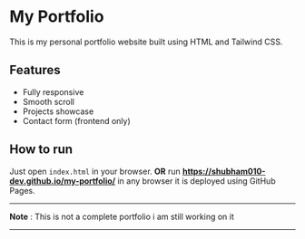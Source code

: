 # My Portfolio

This is my personal portfolio website built using HTML and Tailwind CSS.

## Features
- Fully responsive
- Smooth scroll
- Projects showcase
- Contact form (frontend only)

## How to run
Just open `index.html` in your browser.
**OR**
run **https://shubham010-dev.github.io/my-portfolio/** in any browser it is deployed using GitHub Pages.

---
**Note** : This is not a complete portfolio i am still working on it

---
